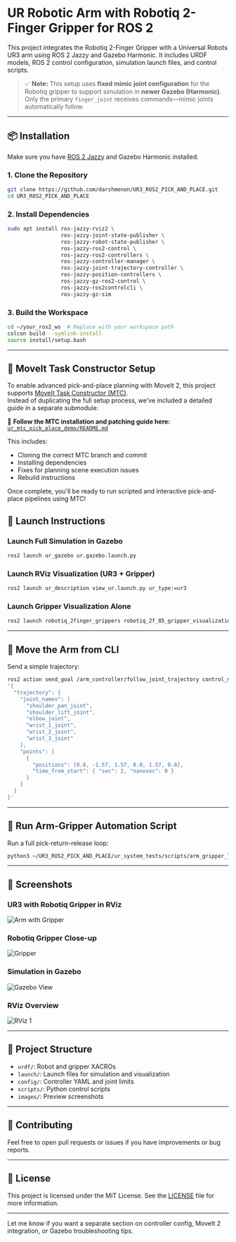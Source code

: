 
# UR Robotic Arm with Robotiq 2-Finger Gripper for ROS 2

This project integrates the Robotiq 2-Finger Gripper with a Universal Robots UR3 arm using ROS 2 Jazzy and Gazebo Harmonic. It includes URDF models, ROS 2 control configuration, simulation launch files, and control scripts.

> ✅ **Note:** This setup uses **fixed mimic joint configuration** for the Robotiq gripper to support simulation in **newer Gazebo (Harmonic)**. Only the primary `finger_joint` receives commands—mimic joints automatically follow.

---

## 📦 Installation

Make sure you have [ROS 2 Jazzy](https://docs.ros.org/en/jazzy/index.html) and Gazebo Harmonic installed.

### 1. Clone the Repository
```bash
git clone https://github.com/darshmenon/UR3_ROS2_PICK_AND_PLACE.git
cd UR3_ROS2_PICK_AND_PLACE
```

### 2. Install Dependencies
```bash
sudo apt install ros-jazzy-rviz2 \
                 ros-jazzy-joint-state-publisher \
                 ros-jazzy-robot-state-publisher \
                 ros-jazzy-ros2-control \
                 ros-jazzy-ros2-controllers \
                 ros-jazzy-controller-manager \
                 ros-jazzy-joint-trajectory-controller \
                 ros-jazzy-position-controllers \
                 ros-jazzy-gz-ros2-control \
                 ros-jazzy-ros2controlcli \
                 ros-jazzy-gz-sim
```

### 3. Build the Workspace
```bash
cd ~/your_ros2_ws  # Replace with your workspace path
colcon build --symlink-install
source install/setup.bash
```

---
## 🧩 MoveIt Task Constructor Setup

To enable advanced pick-and-place planning with MoveIt 2, this project supports [MoveIt Task Constructor (MTC)](https://github.com/ros-planning/moveit_task_constructor).  
Instead of duplicating the full setup process, we've included a detailed guide in a separate submodule:

📄 **Follow the MTC installation and patching guide here:**  
[`ur_mtc_pick_place_demo/README.md`](ur_mtc_pick_place_demo/README.md)

This includes:
- Cloning the correct MTC branch and commit
- Installing dependencies
- Fixes for planning scene execution issues
- Rebuild instructions

Once complete, you'll be ready to run scripted and interactive pick-and-place pipelines using MTC!


## 🚀 Launch Instructions

### Launch Full Simulation in Gazebo
```bash
ros2 launch ur_gazebo ur.gazebo.launch.py
```

### Launch RViz Visualization (UR3 + Gripper)
```bash
ros2 launch ur_description view_ur.launch.py ur_type:=ur3
```

### Launch Gripper Visualization Alone
```bash
ros2 launch robotiq_2finger_grippers robotiq_2f_85_gripper_visualization/launch/test_2f_85_model.launch.py
```

---

## 🤖 Move the Arm from CLI

Send a simple trajectory:
```bash
ros2 action send_goal /arm_controller/follow_joint_trajectory control_msgs/action/FollowJointTrajectory \
'{
  "trajectory": {
    "joint_names": [
      "shoulder_pan_joint",
      "shoulder_lift_joint",
      "elbow_joint",
      "wrist_1_joint",
      "wrist_2_joint",
      "wrist_3_joint"
    ],
    "points": [
      {
        "positions": [0.0, -1.57, 1.57, 0.0, 1.57, 0.0],
        "time_from_start": { "sec": 2, "nanosec": 0 }
      }
    ]
  }
}'
```

---

## 🔁 Run Arm-Gripper Automation Script

Run a full pick-return-release loop:
```bash
python3 ~/UR3_ROS2_PICK_AND_PLACE/ur_system_tests/scripts/arm_gripper_loop_controller.py
```

---

## 📸 Screenshots

### UR3 with Robotiq Gripper in RViz  
![Arm with Gripper](/images/arm_with_gripper.png)

### Robotiq Gripper Close-up  
![Gripper](/images/gripper.png)

### Simulation in Gazebo  
![Gazebo View](/images/image.png)

### RViz Overview  
![RViz 1](/images/rviz1.png)

---

## 📂 Project Structure

- `urdf/`: Robot and gripper XACROs  
- `launch/`: Launch files for simulation and visualization  
- `config/`: Controller YAML and joint limits  
- `scripts/`: Python control scripts  
- `images/`: Preview screenshots  

---

## 🤝 Contributing

Feel free to open pull requests or issues if you have improvements or bug reports.

---

## 📄 License

This project is licensed under the MIT License. See the [LICENSE](LICENSE) file for more information.

---

Let me know if you want a separate section on controller config, MoveIt 2 integration, or Gazebo troubleshooting tips.